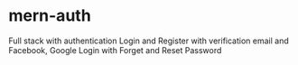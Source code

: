 # mern-auth

Full stack with authentication Login and Register with verification email and Facebook, Google Login with Forget and Reset Password
